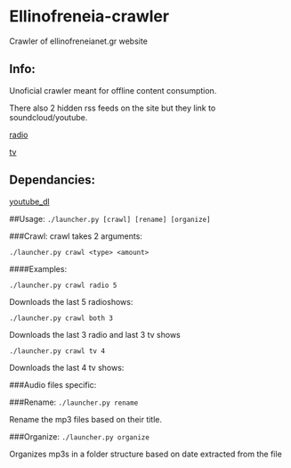 # Ellinofreneia-crawler
Crawler of ellinofreneianet.gr website

## Info:
Unoficial crawler meant for offline content consumption.

There also 2 hidden rss feeds on the site but they link to soundcloud/youtube.

[radio](http://www.ellinofreneianet.gr/radio/radio-shows-2.feed?type=rss)

[tv](http://www.ellinofreneianet.gr/television/tv-shows.feed?type=rss)


## Dependancies:
[youtube_dl](https://github.com/rg3/youtube-dl/)

##Usage:
`./launcher.py [crawl] [rename] [organize]`

###Crawl:
crawl takes 2 arguments:

`./launcher.py crawl <type> <amount>`

####Examples:

`./launcher.py crawl radio 5`

Downloads the last 5 radioshows:

`./launcher.py crawl both 3`

Downloads the last 3 radio and last 3 tv shows

`./launcher.py crawl tv 4`

Downloads the last 4 tv shows:

###Audio files specific:

###Rename:
`./launcher.py rename`

Rename the mp3 files based on their title.

###Organize:
`./launcher.py organize`

Organizes mp3s in a folder structure based on date extracted from the file
